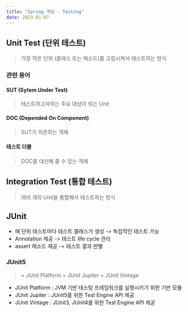 ```yaml
---
title: "Spring 개념 - Testing"
date: 2023-01-07
---
```


## Unit Test (단위 테스트)
> 가장 작은 단위 (클래스 또는 메소드)를 고립시켜서 테스트하는 방식

### 관련 용어
#### SUT (Sytem Under Test)
> 테스트하고자하는 주요 대상이 되는 Unit

#### DOC (Depended On Component)
> SUT가 의존하는 객체

#### 테스트 더블
> DOC를 대신해 줄 수 있는 객체

## Integration Test (통합 테스트)
> 여러 개의 Unit을 통합해서 테스트하는 방식

## JUnit
- 매 단위 테스트마다 테스트 클래스가 생성 -> 독립적인 테스트 가능
- Annotation 제공 -> 테스트 life cycle 관리
- assert 메소드 제공 -> 테스트 결과 판별

### JUnit5
> = JUnit Platform + JUnit Jupiter + JUnit Vintage
- JUnit Platform : JVM 기반 테스팅 프레임워크를 실행시키기 위한 기반 모듈
- JUnit Jupiter : JUnit5를 위한 Test Engine API 제공
- JUnit Vintage : JUnit3, JUnit4를 위한 Test Engine API 제공
